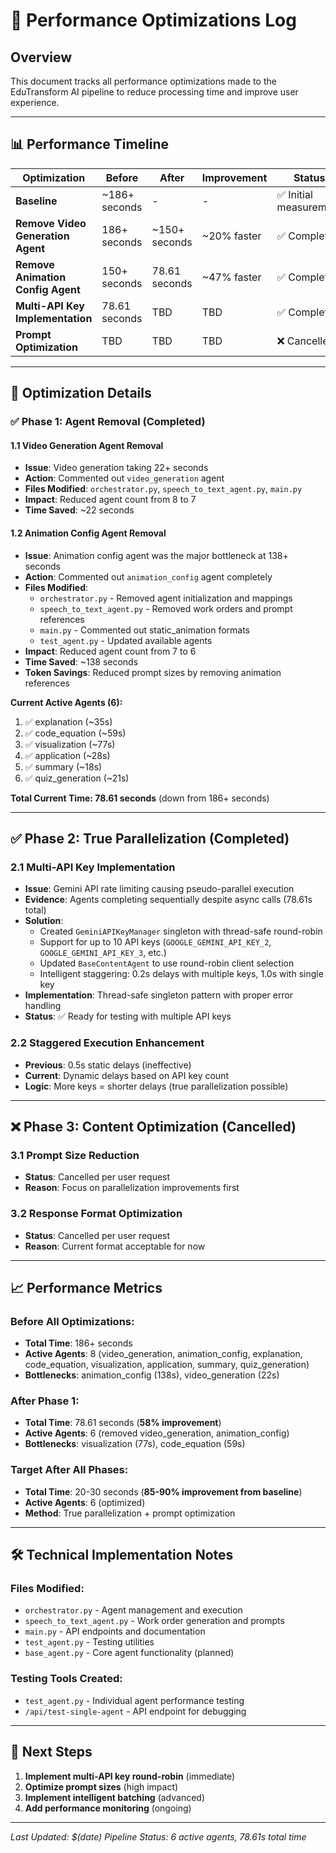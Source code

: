 # 🚀 Performance Optimizations Log

## Overview

This document tracks all performance optimizations made to the EduTransform AI pipeline to reduce processing time and improve user experience.

---

## 📊 Performance Timeline

| Optimization                      | Before        | After         | Improvement | Status                 |
| --------------------------------- | ------------- | ------------- | ----------- | ---------------------- |
| **Baseline**                      | ~186+ seconds | -             | -           | ✅ Initial measurement |
| **Remove Video Generation Agent** | 186+ seconds  | ~150+ seconds | ~20% faster | ✅ Completed           |
| **Remove Animation Config Agent** | 150+ seconds  | 78.61 seconds | ~47% faster | ✅ Completed           |
| **Multi-API Key Implementation**  | 78.61 seconds | TBD           | TBD         | ✅ Completed           |
| **Prompt Optimization**           | TBD           | TBD           | TBD         | ❌ Cancelled           |

---

## 🎯 Optimization Details

### ✅ **Phase 1: Agent Removal (Completed)**

#### **1.1 Video Generation Agent Removal**

- **Issue**: Video generation taking 22+ seconds
- **Action**: Commented out `video_generation` agent
- **Files Modified**: `orchestrator.py`, `speech_to_text_agent.py`, `main.py`
- **Impact**: Reduced agent count from 8 to 7
- **Time Saved**: ~22 seconds

#### **1.2 Animation Config Agent Removal**

- **Issue**: Animation config agent was the major bottleneck at 138+ seconds
- **Action**: Commented out `animation_config` agent completely
- **Files Modified**:
  - `orchestrator.py` - Removed agent initialization and mappings
  - `speech_to_text_agent.py` - Removed work orders and prompt references
  - `main.py` - Commented out static_animation formats
  - `test_agent.py` - Updated available agents
- **Impact**: Reduced agent count from 7 to 6
- **Time Saved**: ~138 seconds
- **Token Savings**: Reduced prompt sizes by removing animation references

**Current Active Agents (6):**

1. ✅ explanation (~35s)
2. ✅ code_equation (~59s)
3. ✅ visualization (~77s)
4. ✅ application (~28s)
5. ✅ summary (~18s)
6. ✅ quiz_generation (~21s)

**Total Current Time: 78.61 seconds** (down from 186+ seconds)

---

## ✅ **Phase 2: True Parallelization (Completed)**

### **2.1 Multi-API Key Implementation**

- **Issue**: Gemini API rate limiting causing pseudo-parallel execution
- **Evidence**: Agents completing sequentially despite async calls (78.61s total)
- **Solution**:
  - Created `GeminiAPIKeyManager` singleton with thread-safe round-robin
  - Support for up to 10 API keys (`GOOGLE_GEMINI_API_KEY_2`, `GOOGLE_GEMINI_API_KEY_3`, etc.)
  - Updated `BaseContentAgent` to use round-robin client selection
  - Intelligent staggering: 0.2s delays with multiple keys, 1.0s with single key
- **Implementation**: Thread-safe singleton pattern with proper error handling
- **Status**: ✅ Ready for testing with multiple API keys

### **2.2 Staggered Execution Enhancement**

- **Previous**: 0.5s static delays (ineffective)
- **Current**: Dynamic delays based on API key count
- **Logic**: More keys = shorter delays (true parallelization possible)

---

## ❌ **Phase 3: Content Optimization (Cancelled)**

### **3.1 Prompt Size Reduction**

- **Status**: Cancelled per user request
- **Reason**: Focus on parallelization improvements first

### **3.2 Response Format Optimization**

- **Status**: Cancelled per user request
- **Reason**: Current format acceptable for now

---

## 📈 **Performance Metrics**

### **Before All Optimizations:**

- **Total Time**: 186+ seconds
- **Active Agents**: 8 (video_generation, animation_config, explanation, code_equation, visualization, application, summary, quiz_generation)
- **Bottlenecks**: animation_config (138s), video_generation (22s)

### **After Phase 1:**

- **Total Time**: 78.61 seconds (**58% improvement**)
- **Active Agents**: 6 (removed video_generation, animation_config)
- **Bottlenecks**: visualization (77s), code_equation (59s)

### **Target After All Phases:**

- **Total Time**: 20-30 seconds (**85-90% improvement from baseline**)
- **Active Agents**: 6 (optimized)
- **Method**: True parallelization + prompt optimization

---

## 🛠️ **Technical Implementation Notes**

### **Files Modified:**

- `orchestrator.py` - Agent management and execution
- `speech_to_text_agent.py` - Work order generation and prompts
- `main.py` - API endpoints and documentation
- `test_agent.py` - Testing utilities
- `base_agent.py` - Core agent functionality (planned)

### **Testing Tools Created:**

- `test_agent.py` - Individual agent performance testing
- `/api/test-single-agent` - API endpoint for debugging

---

## 🎯 **Next Steps**

1. **Implement multi-API key round-robin** (immediate)
2. **Optimize prompt sizes** (high impact)
3. **Implement intelligent batching** (advanced)
4. **Add performance monitoring** (ongoing)

---

_Last Updated: $(date)_
_Pipeline Status: 6 active agents, 78.61s total time_
